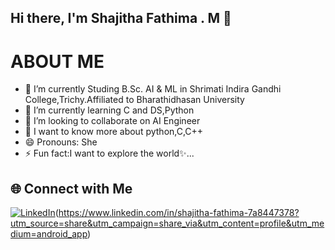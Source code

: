 ## Hi there, I'm Shajitha Fathima . M 👋

# ABOUT ME

- 🔭 I’m currently Studing B.Sc. AI & ML in Shrimati Indira Gandhi College,Trichy.Affiliated to Bharathidhasan University 
- 🌱 I’m currently learning C and DS,Python
- 👯 I’m looking to collaborate on AI Engineer 
- 💬 I want to know more about python,C,C++ 
- 😄 Pronouns: She
- ⚡ Fun fact:I want to explore the world✨...


## 🌐 Connect with Me

[![LinkedIn](https://img.shields.io/badge/linkedin-%230077B5.svg?style=for-the-badge&logo=linkedin&logoColor=white)](https://in.linkedin.com/)(https://www.linkedin.com/in/shajitha-fathima-7a8447378?utm_source=share&utm_campaign=share_via&utm_content=profile&utm_medium=android_app)
